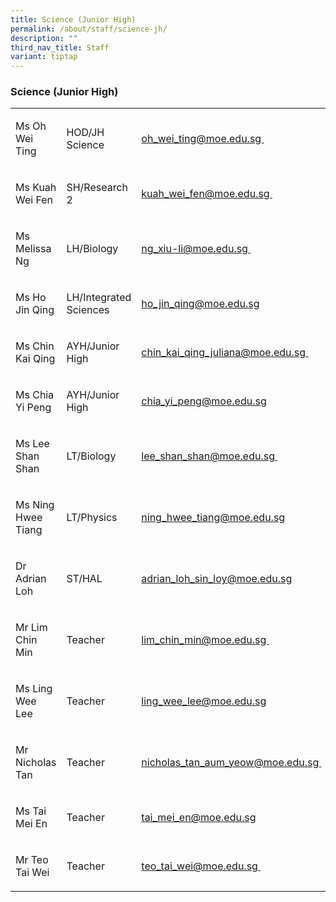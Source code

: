 ```yaml
---
title: Science (Junior High)
permalink: /about/staff/science-jh/
description: ""
third_nav_title: Staff
variant: tiptap
---
```

<h3>Science (Junior High)</h3><table><tbody><tr><td rowspan="1" colspan="1"><p>Ms Oh Wei Ting</p></td><td rowspan="1" colspan="1"><p>HOD/JH Science</p></td><td rowspan="1" colspan="1"><p><a href="mailto:oh_wei_ting@moe.edu.sg" rel="noopener noreferrer nofollow" target="_blank">oh_wei_ting@moe.edu.sg&nbsp;</a></p></td></tr><tr><td rowspan="1" colspan="1"><p>Ms Kuah Wei Fen</p></td><td rowspan="1" colspan="1"><p>SH/Research 2</p></td><td rowspan="1" colspan="1"><p><a href="mailto:kuah_wei_fen@moe.edu.sg" rel="noopener noreferrer nofollow" target="_blank">kuah_wei_fen@moe.edu.sg&nbsp;</a></p></td></tr><tr><td rowspan="1" colspan="1"><p>Ms Melissa Ng</p></td><td rowspan="1" colspan="1"><p>LH/Biology</p></td><td rowspan="1" colspan="1"><p><a href="mailto:ng_xiu-li@moe.edu.sg" rel="noopener noreferrer nofollow" target="_blank">ng_xiu-li@moe.edu.sg&nbsp;</a></p></td></tr><tr><td rowspan="1" colspan="1"><p>Ms Ho Jin Qing</p></td><td rowspan="1" colspan="1"><p>LH/Integrated Sciences</p></td><td rowspan="1" colspan="1"><p><a href="mailto:ho_jin_qing@moe.edu.sg" rel="noopener noreferrer nofollow" target="_blank">ho_jin_qing@moe.edu.sg</a></p></td></tr><tr><td rowspan="1" colspan="1"><p>Ms Chin Kai Qing</p></td><td rowspan="1" colspan="1"><p>AYH/Junior High</p></td><td rowspan="1" colspan="1"><p><a href="mailto:chin_kai_qing_juliana@moe.edu.sg" rel="noopener noreferrer nofollow" target="_blank">chin_kai_qing_juliana@moe.edu.sg&nbsp;</a></p></td></tr><tr><td rowspan="1" colspan="1"><p>Ms Chia Yi Peng</p></td><td rowspan="1" colspan="1"><p>AYH/Junior High</p></td><td rowspan="1" colspan="1"><p><a href="chia_yi_peng@moe.edu.sg" rel="noopener noreferrer nofollow" target="_blank">chia_yi_peng@moe.edu.sg</a></p></td></tr><tr><td rowspan="1" colspan="1"><p>Ms Lee Shan Shan</p></td><td rowspan="1" colspan="1"><p>LT/Biology</p></td><td rowspan="1" colspan="1"><p><a href="mailto:lee_shan_shan@moe.edu.sg" rel="noopener noreferrer nofollow" target="_blank">lee_shan_shan@moe.edu.sg&nbsp;</a></p></td></tr><tr><td rowspan="1" colspan="1"><p>Ms Ning Hwee Tiang</p></td><td rowspan="1" colspan="1"><p>LT/Physics</p></td><td rowspan="1" colspan="1"><p><a href="mailto:ning_hwee_tiang@moe.edu.sg" rel="noopener noreferrer nofollow" target="_blank">ning_hwee_tiang@moe.edu.sg</a></p></td></tr><tr><td rowspan="1" colspan="1"><p>Dr Adrian Loh</p></td><td rowspan="1" colspan="1"><p>ST/HAL</p></td><td rowspan="1" colspan="1"><p><a href="mailto:adrian_loh_sin_loy@moe.edu.sg" rel="noopener noreferrer nofollow" target="_blank">adrian_loh_sin_loy@moe.edu.sg</a></p></td></tr><tr><td rowspan="1" colspan="1"><p>Mr Lim Chin Min</p></td><td rowspan="1" colspan="1"><p>Teacher</p></td><td rowspan="1" colspan="1"><p><a href="mailto:lim_chin_min@moe.edu.sg" rel="noopener noreferrer nofollow" target="_blank">lim_chin_min@moe.edu.sg&nbsp;</a></p></td></tr><tr><td rowspan="1" colspan="1"><p>Ms Ling Wee Lee</p></td><td rowspan="1" colspan="1"><p>Teacher</p></td><td rowspan="1" colspan="1"><p><a href="mailto:ling_wee_lee@moe.edu.sg" rel="noopener noreferrer nofollow" target="_blank">ling_wee_lee@moe.edu.sg</a></p></td></tr><tr><td rowspan="1" colspan="1"><p>Mr Nicholas Tan</p></td><td rowspan="1" colspan="1"><p>Teacher</p></td><td rowspan="1" colspan="1"><p><a href="mailto:nicholas_tan_aum_yeow@moe.edu.sg" rel="noopener noreferrer nofollow" target="_blank">nicholas_tan_aum_yeow@moe.edu.sg&nbsp;</a></p></td></tr><tr><td rowspan="1" colspan="1"><p>Ms Tai Mei En</p></td><td rowspan="1" colspan="1"><p>Teacher</p></td><td rowspan="1" colspan="1"><p><a href="mailto:tai_mei_en@moe.edu.sg" rel="noopener noreferrer nofollow" target="_blank">tai_mei_en@moe.edu.sg</a></p></td></tr><tr><td rowspan="1" colspan="1"><p>Mr Teo Tai Wei</p></td><td rowspan="1" colspan="1"><p>Teacher</p></td><td rowspan="1" colspan="1"><p><a href="mailto:teo_tai_wei@moe.edu.sg" rel="noopener noreferrer nofollow" target="_blank">teo_tai_wei@moe.edu.sg&nbsp;</a></p></td></tr></tbody></table><p></p>
